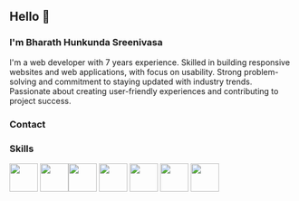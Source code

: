 ## Hello 👋

### I'm Bharath Hunkunda Sreenivasa

I'm a web developer with 7 years experience. Skilled in building responsive websites and web applications, with focus on usability. Strong problem-solving and commitment to staying updated with industry trends. Passionate about creating user-friendly experiences and contributing to project success.

### Contact


### Skills
<img src = "https://raw.githubusercontent.com/Hsbharath/repo-images/master/AWS.png?token=GHSAT0AAAAAACPV4IR5PWB3AIAFSPL2VRTSZPWUMRQ" width = 50 height= 50/> <img src = "https://raw.githubusercontent.com/Hsbharath/repo-images/master/Azure.png?token=GHSAT0AAAAAACPV4IR5RDUZR6VU4VRWR7UEZPWUN3A" width = 50 height = 50 /><img src = "https://raw.githubusercontent.com/Hsbharath/repo-images/master/React.png?token=GHSAT0AAAAAACPV4IR52YETLSN5AM47QS2WZPWUKIA" width = 50 height = 50 /> <img src = "https://raw.githubusercontent.com/Hsbharath/repo-images/master/Angular.png?token=GHSAT0AAAAAACPV4IR5O2TCG7IIATI7EQ4CZPWUGNQ" width = 50 height = 50 /> <img src = "https://raw.githubusercontent.com/Hsbharath/repo-images/master/JavaScript.png?token=GHSAT0AAAAAACPV4IR5U6HQLJMJ2LSPP4EEZPWUG2A" width = 50 height = 50 /> <img src = "https://raw.githubusercontent.com/Hsbharath/repo-images/master/Node.png?token=GHSAT0AAAAAACPV4IR5DICBI6C2D5TMLFOUZPWUHKA" width = 50 height = 50 /> <img src = "https://raw.githubusercontent.com/Hsbharath/repo-images/master/Redux.png?token=GHSAT0AAAAAACPV4IR4S55NUI2IJGOVHKSOZPWUHXQ" width = 50 height = 50 />


<!--
**Hsbharath/hsbharath** is a ✨ _special_ ✨ repository because its `README.md` (this file) appears on your GitHub profile.

Here are some ideas to get you started:

- 🔭 I’m currently working on ...
- 🌱 I’m currently learning ...
- 👯 I’m looking to collaborate on ...
- 🤔 I’m looking for help with ...
- 💬 Ask me about ...
- 📫 How to reach me: ...
- 😄 Pronouns: ...
- ⚡ Fun fact: ...
-->
